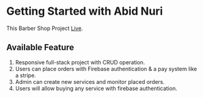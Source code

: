 # Getting Started with Abid Nuri

This Barber Shop Project [Live](https://barber-project-shop.web.app/).

## Available Feature
1. Responsive full-stack project with CRUD operation.
2. Users can place orders with Firebase authentication & a pay system like a stripe.
3. Admin can create new services and monitor placed orders.
4. Users will allow buying any service with firebase authentication.
